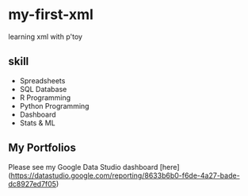 # my-first-xml
learning xml with p'toy

## skill
- Spreadsheets
- SQL Database
- R Programming
- Python Programming
- Dashboard
- Stats & ML

## My Portfolios
Please see my Google Data Studio dashboard [here] (https://datastudio.google.com/reporting/8633b6b0-f6de-4a27-bade-dc8927ed7f05)
